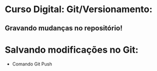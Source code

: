 # Curso Digital: Git/Versionamento:

## Gravando mudanças no repositório!

# Salvando modificações no Git:

* Comando Git Push
